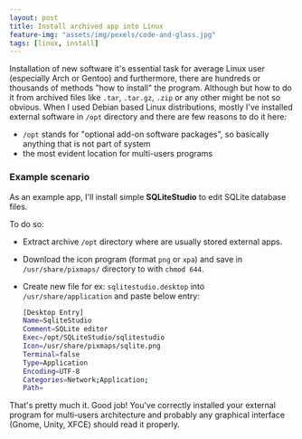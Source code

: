 ```yaml
---
layout: post
title: Install archived app into Linux
feature-img: "assets/img/pexels/code-and-glass.jpg"
tags: [linux, install]
---
```


Installation of new software it's essential task for average Linux user (especially Arch or Gentoo) and furthermore, there are hundreds or thousands of methods "how to install" the program. Although but how to do it from archived files like `.tar`, `.tar.gz`, `.zip` or any other might be not so obvious.
When I used Debian based Linux distributions, mostly I've installed external software in `/opt` directory and there are few reasons to do it here:

-   `/opt` stands for "optional add-on software packages", so basically anything that is not part of system
-   the most evident location for multi-users programs

### Example scenario

As an example app, I'll install simple **SQLiteStudio** to edit SQLite database files.

To do so:

-   Extract archive `/opt` directory where are usually stored external apps.
-   Download the icon program (format `png` or `xpa`) and save in `/usr/share/pixmaps/` directory to with `chmod 644`.
-   Create new file for ex: `sqlitestudio.desktop` into `/usr/share/application` and paste below entry:

    ```bash
    [Desktop Entry]
    Name=SqliteStudio
    Comment=SQLite editor
    Exec=/opt/SQLiteStudio/sqlitestudio
    Icon=/usr/share/pixmaps/sqlite.png
    Terminal=false
    Type=Application
    Encoding=UTF-8
    Categories=Network;Application;
    Path=
    ```

That's pretty much it. Good job! You've correctly installed your external program for multi-users architecture and probably any graphical interface (Gnome, Unity, XFCE) should read it properly.
